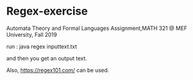 # Regex-exercise
Automata Theory and Formal Languages Assignment,MATH 321 @ MEF University, Fall 2019

run : java regex inputtext.txt

and then you get an output text.

Also, https://regex101.com/ can be used.
